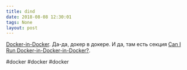```yaml
---
title: dind
date: 2018-08-08 12:30:01
tags: None
layout: post
---
```


[Docker-in-Docker](https://github.com/jpetazzo/dind). Да-да, докер в докере. И да, там есть секция [Can I Run Docker-in-Docker-in-Docker?](https://github.com/jpetazzo/dind#can-i-run-docker-in-docker-in-docker).

#docker #docker #docker
